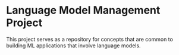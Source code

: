 # Language Model Management Project

This project serves as a repository for concepts that are common to building ML applications that involve language models.
